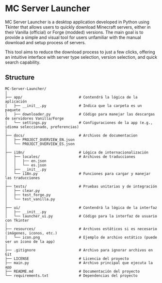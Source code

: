 # MC Server Launcher

MC Server Launcher is a desktop application developed in Python using Tkinter that allows users to quickly download Minecraft servers, either in their Vanilla (official) or Forge (modded) versions. The main goal is to provide a simple and visual tool for users unfamiliar with the manual download and setup process of servers.

This tool aims to reduce the download process to just a few clicks, offering an intuitive interface with server type selection, version selection, and quick search capability.

## Structure

```
MC-Server-Launcher/
│
├── app/                          # Contendrá la lógica de la aplicación
│   ├── __init__.py               # Indica que la carpeta es un paquete
│   ├── downloader.py             # Código para manejar las descargas de servidores Vanilla/Forge
│   └── settings.py               # Configuraciones de la app (e.g., idioma seleccionado, preferencias)
│
├── docs/                         # Archivos de documentacion
│   ├── PROJECT_OVERVIEW_EN.json
│   └── PROJECT_OVERVIEW_ES.json
│
├── i18n/                         # Lógica de internacionalización
│   ├── locales/                  # Archivos de traducciones
│   │   ├── en.json
│   │   └── es.json
│   ├── __init__.py
│   └── i18n.py                   # Funciones para cargar y manejar las traducciones
│
├── tests/                        # Pruebas unitarias y de integración
│   ├── clear.py
│   ├── test_forge.py
│   └── test_vanilla.py
│
├── ui/                           # Contendrá la lógica de la interfaz
│   ├── __init__.py
│   └── launcher_ui.py            # Código para la interfaz de usuario con Tkinter
│
├── resources/                    # Archivos estáticos si es necesario (imágenes, iconos, etc.)
│   └── icon.png                  # Ejemplo de archivo estático (puede ser un ícono de la app)
│
├── .gitignore                    # Archivo para ignorar archivos en Git
├── LICENSE                       # Licencia del proyecto
├── main.py                       # Archivo principal que ejecuta la app
├── README.md                     # Documentación del proyecto
└── requirements.txt              # Dependencias del proyecto
```
